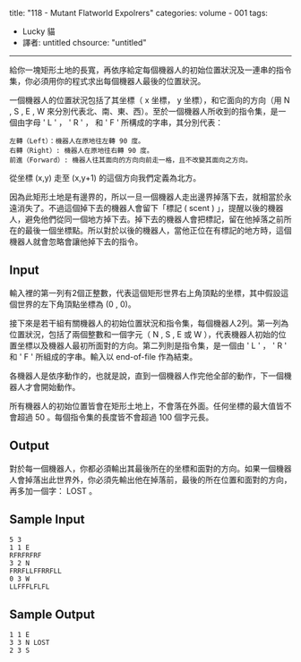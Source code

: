 title: "118 - Mutant Flatworld Expolrers"
categories: volume - 001
tags:
- Lucky 貓
- 譯者: untitled
chsource: "untitled"
---

給你一塊矩形土地的長寬，再依序給定每個機器人的初始位置狀況及一連串的指令集，你必須用你的程式求出每個機器人最後的位置狀況。

一個機器人的位置狀況包括了其坐標（ x 坐標， y 坐標），和它面向的方向（用 N , S , E , W 來分別代表北、南、東、西）。至於一個機器人所收到的指令集，是一個由字母 ' L ' ， ' R ' ， 和 ' F ' 所構成的字串，其分別代表：

    左轉（Left）：機器人在原地往左轉 90 度。
    右轉（Right）: 機器人在原地往右轉 90 度。
    前進（Forward）: 機器人往其面向的方向向前走一格，且不改變其面向之方向。

從坐標 (x,y) 走至 (x,y+1) 的這個方向我們定義為北方。

因為此矩形土地是有邊界的，所以一旦一個機器人走出邊界掉落下去，就相當於永遠消失了。不過這個掉下去的機器人會留下「標記 ( scent ) 」，提醒以後的機器人，避免他們從同一個地方掉下去。掉下去的機器人會把標記，留在他掉落之前所在的最後一個坐標點。所以對於以後的機器人，當他正位在有標記的地方時，這個機器人就會忽略會讓他掉下去的指令。

<!-- more -->

## Input ##

輸入裡的第一列有2個正整數，代表這個矩形世界右上角頂點的坐標，其中假設這個世界的左下角頂點坐標為 (0 , 0)。

接下來是若干組有關機器人的初始位置狀況和指令集，每個機器人2列。第一列為位置狀況，包括了兩個整數和一個字元（ N , S , E 或 W ），代表機器人初始的位置坐標以及機器人最初所面對的方向。第二列則是指令集，是一個由 ' L ' ， ' R ' 和 ' F ' 所組成的字串。輸入以 end-of-file 作為結束。

各機器人是依序動作的，也就是說，直到一個機器人作完他全部的動作，下一個機器人才會開始動作。

所有機器人的初始位置皆會在矩形土地上，不會落在外面。任何坐標的最大值皆不會超過 50 。每個指令集的長度皆不會超過 100 個字元長。

## Output ##

對於每一個機器人，你都必須輸出其最後所在的坐標和面對的方向。如果一個機器人會掉落出此世界外，你必須先輸出他在掉落前，最後的所在位置和面對的方向，再多加一個字： LOST 。

## Sample Input ##

	5 3
	1 1 E
	RFRFRFRF
	3 2 N
	FRRFLLFFRRFLL
	0 3 W
	LLFFFLFLFL

## Sample Output ##

	1 1 E
	3 3 N LOST
	2 3 S